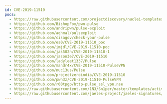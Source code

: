 ```yaml
---
id: CVE-2019-11510
pocs:
  - https://raw.githubusercontent.com/projectdiscovery/nuclei-templates/master/cves/2019/CVE-2019-11510.yaml
  - https://github.com/BishopFox/pwn-pulse
  - https://github.com/andripwn/pulse-exploit
  - https://github.com/aqhmal/pulsexploit
  - https://github.com/cisagov/check-your-pulse
  - https://github.com/es0/CVE-2019-11510_poc
  - https://github.com/imjdl/CVE-2019-11510-poc
  - https://github.com/jas502n/CVE-2019-11510-1
  - https://github.com/jason3e7/CVE-2019-11510
  - https://github.com/ladyleet1337/Pulse
  - https://github.com/mandr4x/CVE-2019-11510-PulseVPN
  - https://github.com/nuc13us/Pulse
  - https://github.com/projectzeroindia/CVE-2019-11510
  - https://github.com/pwn3z/CVE-2019-11510-PulseVPN
  - https://github.com/r00tpgp/http-pulse_ssl_vpn.nse
  - https://raw.githubusercontent.com/1N3/Sn1per/master/templates/active/CVE-2019-11510_-_Pulse_Connect_Secure_SSL_VPN_Arbitrary_File_Read.sh
  - https://raw.githubusercontent.com/jaeles-project/jaeles-signatures/master/cves/pulse-connect-path-traversal-cve-2019-11510.yaml  - https://raw.githubusercontent.com/rapid7/metasploit-framework/master/modules/auxiliary/gather/pulse_secure_file_disclosure.rb
---
```

